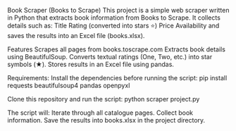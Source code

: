 Book Scraper (Books to Scrape)
This project is a simple web scraper written in Python that extracts book information from Books to Scrape.
It collects details such as:
  Title
  Rating (converted into stars ⭐)
  Price
  Availability
and saves the results into an Excel file (books.xlsx).

Features
Scrapes all pages from books.toscrape.com
Extracts book details using BeautifulSoup.
Converts textual ratings (One, Two, etc.) into star symbols (★).
Stores results in an Excel file using pandas.

Requirements:
Install the dependencies before running the script: pip install requests beautifulsoup4 pandas openpyxl

Clone this repository and run the script: python scraper project.py

The script will:
Iterate through all catalogue pages.
Collect book information.
Save the results into books.xlsx in the project directory.
